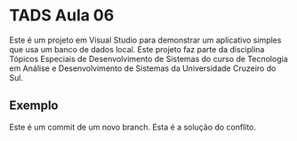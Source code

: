# TADS Aula 06
Este é um projeto em Visual Studio para demonstrar um aplicativo simples que usa um banco de dados local.
Este projeto faz parte da disciplina Tópicos Especiais de Desenvolvimento de Sistemas do curso de Tecnologia em Análise e Desenvolvimento de Sistemas da Universidade Cruzeiro do Sul.

## Exemplo
Este é um commit de um novo branch.
Esta é a solução do conflito.
